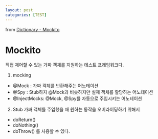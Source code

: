 ```yaml
---
layout: post
categories: [TEST]
---
```

from [Dictionary - Mockito](https://github.com/newkayak12/Dictionary/blob/master/test/02.Mockito.md)


# Mockito

직접 제어할 수 있는 가짜 객체를 지원하는 테스트 프레임워크다.

1. mocking
- @Mock : 가짜 객체를 반환해주는 어노테이션
- @Spy : Stub하지 @Mock과 비슷하지만 실제 객체를 할당하는 어노테이션
- @InjectMocks: @Mock, @Spy를 자동으로 주입시키는 어노테이션

2. Stub
가짜 객체를 주입했을 때 원하는 동작을 오버라이딩하기 위해서 
- doReturn()
- doNothing()
- doThrow()
를 사용할 수 있다. 
